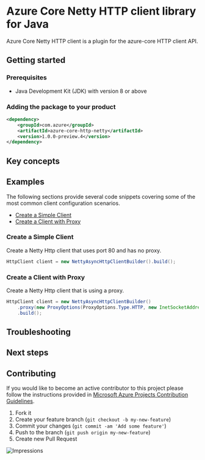 # Azure Core Netty HTTP client library for Java

Azure Core Netty HTTP client is a plugin for the azure-core HTTP client API. 

## Getting started

### Prerequisites

- Java Development Kit (JDK) with version 8 or above

### Adding the package to your product

```xml
<dependency>
    <groupId>com.azure</groupId>
    <artifactId>azure-core-http-netty</artifactId>
    <version>1.0.0-preview.4</version>
</dependency>
```

## Key concepts

## Examples

The following sections provide several code snippets covering some of the most common client configuration scenarios.

- [Create a Simple Client](#create-a-simple-client)
- [Create a Client with Proxy](#create-a-client-with-proxy)

### Create a Simple Client

Create a Netty Http client that uses port 80 and has no proxy.

```java
HttpClient client = new NettyAsyncHttpClientBuilder().build();
```

### Create a Client with Proxy

Create a Netty Http client that is using a proxy.

```java
HttpClient client = new NettyAsyncHttpClientBuilder()
    .proxy(new ProxyOptions(ProxyOptions.Type.HTTP, new InetSocketAddress("<proxy-host>", 8888)))
    .build();
```

## Troubleshooting

## Next steps

## Contributing

If you would like to become an active contributor to this project please follow the instructions provided in [Microsoft
Azure Projects Contribution Guidelines](http://azure.github.io/guidelines.html).

1. Fork it
1. Create your feature branch (`git checkout -b my-new-feature`)
1. Commit your changes (`git commit -am 'Add some feature'`)
1. Push to the branch (`git push origin my-new-feature`)
1. Create new Pull Request

![Impressions](https://azure-sdk-impressions.azurewebsites.net/api/impressions/azure-sdk-for-java/sdk/core/azure-core-http-netty/README.png)
